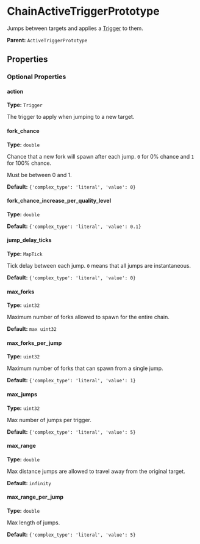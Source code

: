 # ChainActiveTriggerPrototype

Jumps between targets and applies a [Trigger](prototype:Trigger) to them.

**Parent:** `ActiveTriggerPrototype`

## Properties

### Optional Properties

#### action

**Type:** `Trigger`

The trigger to apply when jumping to a new target.

#### fork_chance

**Type:** `double`

Chance that a new fork will spawn after each jump. `0` for 0% chance and `1` for 100% chance.

Must be between 0 and 1.

**Default:** `{'complex_type': 'literal', 'value': 0}`

#### fork_chance_increase_per_quality_level

**Type:** `double`



**Default:** `{'complex_type': 'literal', 'value': 0.1}`

#### jump_delay_ticks

**Type:** `MapTick`

Tick delay between each jump. `0` means that all jumps are instantaneous.

**Default:** `{'complex_type': 'literal', 'value': 0}`

#### max_forks

**Type:** `uint32`

Maximum number of forks allowed to spawn for the entire chain.

**Default:** `max uint32`

#### max_forks_per_jump

**Type:** `uint32`

Maximum number of forks that can spawn from a single jump.

**Default:** `{'complex_type': 'literal', 'value': 1}`

#### max_jumps

**Type:** `uint32`

Max number of jumps per trigger.

**Default:** `{'complex_type': 'literal', 'value': 5}`

#### max_range

**Type:** `double`

Max distance jumps are allowed to travel away from the original target.

**Default:** `infinity`

#### max_range_per_jump

**Type:** `double`

Max length of jumps.

**Default:** `{'complex_type': 'literal', 'value': 5}`

